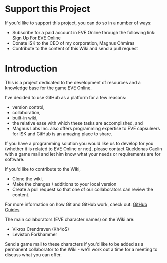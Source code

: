 # Support this Project

If you'd like to support this project, you can do so in a number of ways:
- Subscribe for a paid account in EVE Online through the following link: <a href="http://secure.eveonline.com/signup/?invc=102e9d79-ca03-4238-9024-c329420d2ba0&action=buddy">Sign Up For EVE Online</a>
- Donate ISK to the CEO of my corporation, Magnus Ohmiras
- Contribute to the content of this Wiki and send a pull request

# Introduction

This is a project dedicated to the development of resources and a knowledge base
for the game EVE Online.

I've decided to use GitHub as a platform for a few reasons:
- version control,
- collaboration,
- built-in wiki,
- the relative ease with which these tasks are accomplished, and
- Magnus Labs Inc. also offers programming expertise to EVE capsuleers for ISK
  and GitHub is an amazing place to share.

If you have a programming solution you would like us to develop for you (whether
it is related to EVE Online or not), please contact Queldonas Caelin with a game
mail and let him know what your needs or requirements are for software.

If you'd like to contribute to the Wiki,
- Clone the wiki,
- Make the changes / additions to your local version
- Create a pull request so that one of our collaborators can review the content.

For more information on how Git and GitHub work, check out: <a href="https://guides.github.com/">GitHub Guides</a>

The main collaborators (EVE character names) on the Wiki are:
- Vikros Crendraven (Kh4oS)
- Leviston Forkhammer

Send a game mail to these characters if you'd like to be added as a permanent
collaborator to the Wiki - we'll work out a time for a meeting to discuss what
you can offer.
